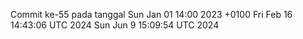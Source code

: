 Commit ke-55 pada tanggal Sun Jan 01 14:00 2023 +0100
Fri Feb 16 14:43:06 UTC 2024
Sun Jun  9 15:09:54 UTC 2024
